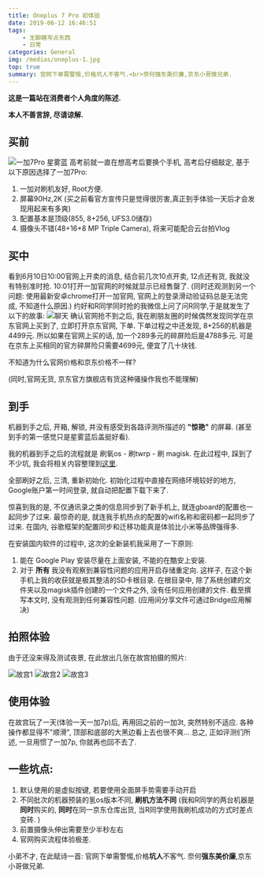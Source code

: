 ```yaml
---
title: Oneplus 7 Pro 初体验
date: 2019-06-12 16:46:51
tags: 
    - 无聊瞎写点东西
    - 日常
categories: General
img: /medias/oneplus-1.jpg
top: true
summary: 官网下单需警惕,价格坑人不客气.<br>奈何强东美价廉,京东小哥做兄弟.
---
```


**这是一篇站在消费者个人角度的陈述.**

**本人不善言辞, 尽请谅解.**

## 买前

![一加7Pro 星雾蓝](/medias/oneplus-1.jpg)
高考前就一直在想高考后要换个手机, 高考后仔细敲定, 基于以下原因选择了一加7Pro:
1. 一加对刷机友好, Root方便.
2. 屏幕90Hz,2K (买之前看官方宣传只是觉得很厉害,真正到手体验一天后才会发现用起来有多爽)
3. 配置基本是顶级(855, 8+256, UFS3.0储存)
4. 摄像头不错(48+16+8 MP Triple Camera), 将来可能配合云台拍Vlog

## 买中

看到6月10日10:00官网上开卖的消息, 结合前几次10点开卖, 12点还有货, 我就没有特别准时抢. 10:01打开一加官网的时候就显示已经售罄了.
(同时还观测到另一个问题: 使用最新安卓chrome打开一加官网, 官网上的登录滑动验证码总是无法完成, 不知道什么原因.)
约好和R同学同时抢的我微信上问了问R同学,于是就发生了以下的故事:
![聊天](/medias/oneplus-2.png)
确认官网抢不到之后, 我在刷朋友圈的时候偶然发现同学在京东官网上买到了, 立即打开京东官网, 下单. 下单过程之中还发现, 8+256的机器是4499元. 所以如果在官网上买的话, 加一个289多元的碎屏险后是4788多元. 可是在京东上买相同的官方碎屏险只需要4699元, 便宜了几十块钱. 

不知道为什么官网价格和京东价格不一样? 

(同时,官网无货, 京东官方旗舰店有货这种骚操作我也不能理解)

## 到手
机器到手之后, 开箱, 解锁, 并没有感受到各路评测所描述的 **"惊艳"** 的屏幕. (甚至到手的第一感觉只是星雾蓝后盖挺好看).

我的机器到手之后的流程就是 刷氧os - 刷twrp - 刷 magisk. 在此过程中, 踩到了不少坑, 我会将相关内容整理到[这里](#).

全部刷好之后, 三清, 重新初始化. 初始化过程中直接在网络环境较好的地方, Google账户第一时间登录, 就自动把配置下载下来了. 

惊喜到我的是, 不仅通讯录之类的信息同步到了新手机上, 就连gboard的配置也一起同步了过来. 最惊奇的是, 就连我手机热点的配置的wifi名称和密码都一起同步了过来. 在国内, 谷歌框架的配置同步和迁移功能真是体验比小米等品牌强得多.

在安装国内软件的过程中, 这次的全新装机我采用了一下原则:
1. 能在 Google Play 安装尽量在上面安装, 不能的在酷安上安装.
2. 对于 **所有** 我没有观察到兼容性问题的应用开启存储重定向.
这样子, 在这个新手机上我的收获就是极其整洁的SD卡根目录. 在根目录中, 除了系统创建的文件夹以及magisk插件创建的一个文件之外, 没有任何应用创建的文件. 截至撰写本文时, 没有观测到任何兼容性问题. (应用间分享文件可通过Bridge应用解决)

## 拍照体验
由于还没来得及测试夜景, 在此放出几张在故宫拍摄的照片:

![故宫1](/medias/IMG_20190611_082626.jpg)
![故宫2](/medias/IMG_20190611_085806.jpg)
![故宫3](/medias/IMG_20190611_084744_01.jpg)

## 使用体验
在故宫玩了一天(体验一天一加7p)后, 再用回之前的一加3t, 突然特别不适应. 各种操作都显得不"顺滑", 顶部和底部的大黑边看上去也很不爽... 总之, 正如评测们所述, 一旦用惯了一加7p, 你就再也回不去了.

## 一些坑点:
1. 默认使用的是虚拟按键, 若要使用全面屏手势需要手动开启
2. 不同批次的机器预装的氢os版本不同, **刷机方法不同** (我和R同学的两台机器是**同时**购买的, **同时**在同一京东仓库出货, 当R同学使用我刷机成功的方式时差点变砖. )
3. 前置摄像头伸出需要至少半秒左右
4. 官网购买流程体验极差.

小弟不才, 在此赋诗一首:
官网下单需警惕,价格**坑人**不客气.
奈何**强东美价廉**,京东小哥做兄弟.